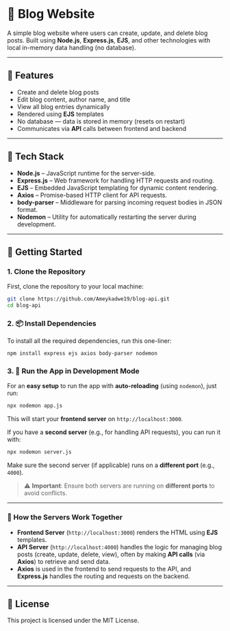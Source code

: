 # 📝 Blog Website

A simple blog website where users can create, update, and delete blog posts. Built using **Node.js**, **Express.js**, **EJS**, and other technologies with local in-memory data handling (no database). 

---

## 🌟 Features

- Create and delete blog posts
- Edit blog content, author name, and title
- View all blog entries dynamically
- Rendered using **EJS** templates
- No database — data is stored in memory (resets on restart)
- Communicates via **API** calls between frontend and backend

---

## 🔧 Tech Stack

- **Node.js** – JavaScript runtime for the server-side.
- **Express.js** – Web framework for handling HTTP requests and routing.
- **EJS** – Embedded JavaScript templating for dynamic content rendering.
- **Axios** – Promise-based HTTP client for API requests.
- **body-parser** – Middleware for parsing incoming request bodies in JSON format.
- **Nodemon** – Utility for automatically restarting the server during development.

---

## 🚀 Getting Started

### 1. Clone the Repository

First, clone the repository to your local machine:

```bash
git clone https://github.com/Ameykadwe19/blog-api.git
cd blog-api
```

### 2. 📦 Install Dependencies

To install all the required dependencies, run this one-liner:

```bash
npm install express ejs axios body-parser nodemon
```

### 3. 🚀 Run the App in Development Mode

For an **easy setup** to run the app with **auto-reloading** (using `nodemon`), just run:

```bash
npx nodemon app.js
```

This will start your **frontend server** on `http://localhost:3000`.

If you have a **second server** (e.g., for handling API requests), you can run it with:

```bash
npx nodemon server.js
```

Make sure the second server (if applicable) runs on a **different port** (e.g., `4000`).

> ⚠️ **Important**: Ensure both servers are running on **different ports** to avoid conflicts.

---

### 🔗 How the Servers Work Together

- **Frontend Server** (`http://localhost:3000`) renders the HTML using **EJS** templates.
- **API Server** (`http://localhost:4000`) handles the logic for managing blog posts (create, update, delete, view), often by making **API calls** (via **Axios**) to retrieve and send data.
- **Axios** is used in the frontend to send requests to the API, and **Express.js** handles the routing and requests on the backend.

---

## 📄 License

This project is licensed under the MIT License.
